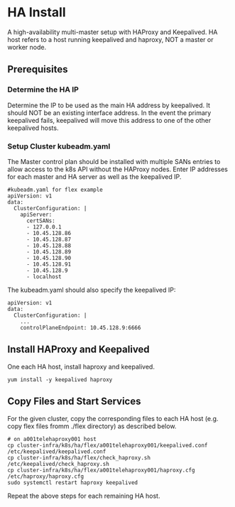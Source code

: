 # HA Install 

A high-availability multi-master setup with HAProxy and Keepalived. HA host refers to a host running keepalived and haproxy, NOT a master or worker node.

## Prerequisites

### Determine the HA IP

Determine the IP to be used as the main HA address by keepalived. It should NOT be an existing interface address. In the event the primary keepalived fails, keepalived will move this address to one of the other keepalived hosts.

### Setup Cluster kubeadm.yaml

The Master control plan should be installed with multiple SANs entries to allow access to the k8s API without the HAProxy nodes. Enter IP addresses for each master and HA server as well as the keepalived IP.

```
#kubeadm.yaml for flex example
apiVersion: v1
data:
  ClusterConfiguration: |
    apiServer:
      certSANs:
      - 127.0.0.1
      - 10.45.128.86
      - 10.45.128.87
      - 10.45.128.88
      - 10.45.128.89
      - 10.45.128.90
      - 10.45.128.91
      - 10.45.128.9
      - localhost
```

The kubeadm.yaml should also specify the keepalived IP:

```
apiVersion: v1
data:
  ClusterConfiguration: |
    ...
    controlPlaneEndpoint: 10.45.128.9:6666
```

## Install HAProxy and Keepalived

One each HA host, install haproxy and keepalived.

```
yum install -y keepalived haproxy
```

## Copy Files and Start Services

For the given cluster, copy the corresponding files to each HA host (e.g. copy flex files fromm ./flex directory) as described below.

```
# on a001telehaproxy001 host
cp cluster-infra/k8s/ha/flex/a001telehaproxy001/keepalived.conf /etc/keepalived/keepalived.conf
cp cluster-infra/k8s/ha/flex/check_haproxy.sh /etc/keepalived/check_haproxy.sh
cp cluster-infra/k8s/ha/flex/a001telehaproxy001/haproxy.cfg /etc/haproxy/haproxy.cfg
sudo systemctl restart haproxy keepalived
```

Repeat the above steps for each remaining HA host.
